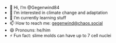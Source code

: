 - 👋 Hi, I’m @Gegenwind84
- 👀 I’m interested in climate change and adaptation
- 🌱 I’m currently learning stuff
- 📫 How to reach me: gegenwind@chaos.social
- 😄 Pronouns: he/him
- ⚡ Fun fact: slime molds can have up to 7 cell nuclei

<!---
Gegenwind84/Gegenwind84 is a ✨ special ✨ repository because its `README.md` (this file) appears on your GitHub profile.
You can click the Preview link to take a look at your changes.
--->
